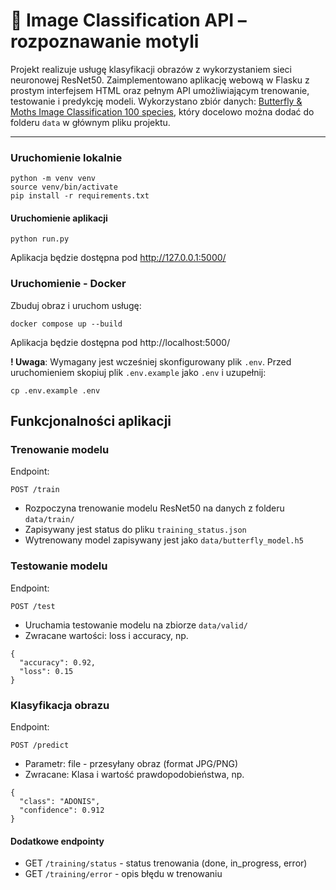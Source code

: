 # 🦋 Image Classification API – rozpoznawanie motyli

Projekt realizuje usługę klasyfikacji obrazów z wykorzystaniem sieci neuronowej ResNet50. Zaimplementowano aplikację webową w Flasku z prostym interfejsem HTML oraz pełnym API umożliwiającym trenowanie, testowanie i predykcję modeli.
Wykorzystano zbiór danych: [Butterfly & Moths Image Classification 100 species](https://www.kaggle.com/datasets/gpiosenka/butterfly-images40-species/data), który docelowo można dodać do folderu `data` w głównym pliku projektu.

---
### Uruchomienie lokalnie
```
python -m venv venv
source venv/bin/activate
pip install -r requirements.txt
```

#### Uruchomienie aplikacji
```
python run.py
```

Aplikacja będzie dostępna pod http://127.0.0.1:5000/

### Uruchomienie - Docker

Zbuduj obraz i uruchom usługę:
```
docker compose up --build
```
Aplikacja będzie dostępna pod http://localhost:5000/

**! Uwaga**: Wymagany jest wcześniej skonfigurowany plik `.env`.
Przed uruchomieniem skopiuj plik `.env.example` jako `.env` i uzupełnij:
```
cp .env.example .env
```

## Funkcjonalności aplikacji

### Trenowanie modelu
Endpoint:
```
POST /train
```
- Rozpoczyna trenowanie modelu ResNet50 na danych z folderu `data/train/`
- Zapisywany jest status do pliku `training_status.json`
- Wytrenowany model zapisywany jest jako `data/butterfly_model.h5`

### Testowanie modelu
Endpoint:
```
POST /test
```
- Uruchamia testowanie modelu na zbiorze `data/valid/`
- Zwracane wartości: loss i accuracy, np.
```
{
  "accuracy": 0.92,
  "loss": 0.15
}
```

### Klasyfikacja obrazu
Endpoint:
```
POST /predict
```
- Parametr: file - przesyłany obraz (format JPG/PNG)
- Zwracane: Klasa i wartość prawdopodobieństwa, np. 
```
{
  "class": "ADONIS",
  "confidence": 0.912
}
```

#### Dodatkowe endpointy
- GET `/training/status` - status trenowania (done, in_progress, error)
- GET `/training/error` - opis błędu w trenowaniu